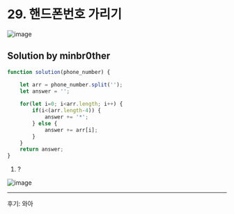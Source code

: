 # 29. 핸드폰번호 가리기

![image](https://user-images.githubusercontent.com/24728385/108695171-512b8f80-7543-11eb-837f-1240f3f0e407.png)

## Solution by minbr0ther

```js
function solution(phone_number) {

    let arr = phone_number.split('');
    let answer = '';
    
    for(let i=0; i<arr.length; i++) {
        if(i<(arr.length-4)) {
            answer += '*';
        } else {
            answer += arr[i];
        }
    }
    return answer;
}
```

1. ?

![image](https://user-images.githubusercontent.com/24728385/108695237-656f8c80-7543-11eb-8f07-010dbc12dc1e.png)

------

후기: 와아

